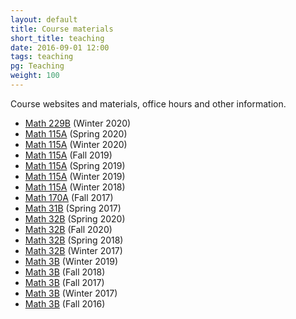 ```yaml
---
layout: default
title: Course materials
short_title: teaching
date: 2016-09-01 12:00
tags: teaching
pg: Teaching
weight: 100
---
```


Course websites and materials, office hours and other information.


* [Math 229B][229b-w20] (Winter 2020) 
* [Math 115A][115a-s20] (Spring 2020) 
* [Math 115A][115a-w20] (Winter 2020) 
* [Math 115A][115a-f19] (Fall 2019) 
* [Math 115A][115a-s19] (Spring 2019) 
* [Math 115A][115a-w19] (Winter 2019) 
* [Math 115A][115a-w18] (Winter 2018) 
* [Math 170A][170a-f17] (Fall 2017) 
* [Math 31B][31b-s17] (Spring 2017) 
* [Math 32B][32b-s20] (Spring 2020) 
* [Math 32B][32b-f20] (Fall 2020) 
* [Math 32B][32b-s18] (Spring 2018) 
* [Math 32B][32b-w17] (Winter 2017) 
* [Math 3B][3b-w19] (Winter 2019) 
* [Math 3B][3b-f18] (Fall 2018) 
* [Math 3B][3b-f17] (Fall 2017) 
* [Math 3B][3b-w17] (Winter 2017) 
* [Math 3B][3b-f16] (Fall 2016) 


[229b-w20]: /~noah/teaching/math229b-w20 
[115a-s20]: /~noah/teaching/math115a-s20 
[115a-w20]: /~noah/teaching/math115a-w20 
[115a-f19]: /~noah/teaching/math115a-f19 
[115a-s19]: /~noah/teaching/math115a-s19 
[115a-w19]: /~noah/teaching/math115a-w19 
[115a-w18]: /~noah/teaching/math115a-w18 
[170a-f17]: /~noah/teaching/math170a-f17 
[31b-s17]: /~noah/teaching/math31b-s17 
[32b-s20]: /~noah/teaching/math32b-s20 
[32b-f20]: /~noah/teaching/math32b-f20 
[32b-s18]: /~noah/teaching/math32b-s18 
[32b-w17]: /~noah/teaching/math32b-w17 
[3b-w19]: /~noah/teaching/math3b-w19 
[3b-f18]: /~noah/teaching/math3b-f18 
[3b-f17]: /~noah/teaching/math3b-f17 
[3b-w17]: /~noah/teaching/math3b-w17 
[3b-f16]: /~noah/teaching/math3b-f16 
    
